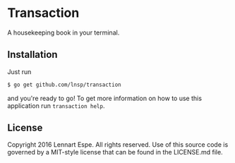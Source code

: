 Transaction
=========

A housekeeping book in your terminal.

## Installation

Just run

```bash
$ go get github.com/lnsp/transaction
````

and you're ready to go!
To get more information on how to use this application
run `transaction help`.

## License

Copyright 2016 Lennart Espe. All rights reserved.
Use of this source code is governed by a MIT-style
license that can be found in the LICENSE.md file.
